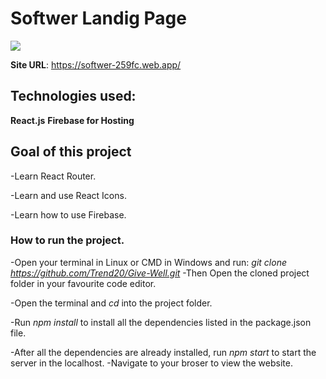 # Softwer Landig Page

![](/img/sft.png)

**Site URL**: https://softwer-259fc.web.app/

## Technologies used:
**React.js**
**Firebase for Hosting**
## Goal of this project
   -Learn React Router.

   -Learn and use React Icons.

   -Learn how to use Firebase.

### How to run the project.
  
  -Open your terminal in Linux or CMD in Windows and run: *git clone https://github.com/Trend20/Give-Well.git*
  -Then Open the cloned project folder in your favourite code editor.

  -Open the terminal and *cd* into the project folder. 

  -Run *npm install* to install all the dependencies listed in the package.json file.

  -After all the dependencies are already installed, run *npm start* to start the server in the localhost. 
  -Navigate to your broser to view the website.
